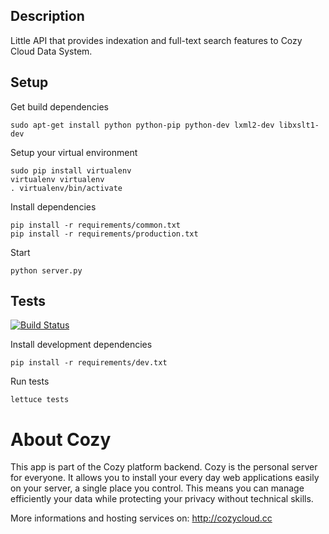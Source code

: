 ## Description

Little API that provides indexation and full-text search features to Cozy Cloud
Data System.

## Setup

Get build dependencies

    sudo apt-get install python python-pip python-dev lxml2-dev libxslt1-dev

Setup your virtual environment

    sudo pip install virtualenv
    virtualenv virtualenv
    . virtualenv/bin/activate

Install dependencies

    pip install -r requirements/common.txt
    pip install -r requirements/production.txt

Start

    python server.py

## Tests

[![Build
Status](https://travis-ci.org/mycozycloud/cozy-data-indexer.png?branch=master)](https://travis-ci.org/mycozycloud/cozy-data-indexer)

Install development dependencies

    pip install -r requirements/dev.txt

Run tests

    lettuce tests

# About Cozy

This app is part of the Cozy platform backend. Cozy is the personal
server for everyone. It allows you to install your every day web applications 
easily on your server, a single place you control. This means you can manage 
efficiently your data while protecting your privacy without technical skills.

More informations and hosting services on:
http://cozycloud.cc
